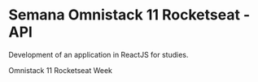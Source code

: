 # Semana Omnistack 11 Rocketseat - API

Development of an application in ReactJS for studies.

Omnistack 11 Rocketseat Week
